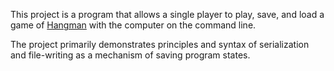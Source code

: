 This project is a program that allows a single player to play, save, and load a game of [Hangman](https://en.wikipedia.org/wiki/Hangman_(game)) with the computer on the command line.

The project primarily demonstrates principles and syntax of serialization and file-writing as a mechanism of saving program states.
